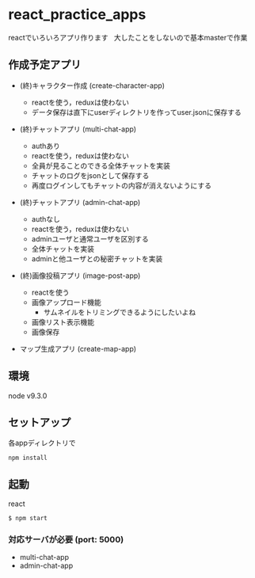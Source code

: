 # react_practice_apps
reactでいろいろアプリ作ります  
大したことをしないので基本masterで作業

## 作成予定アプリ
- (終)キャラクター作成 (create-character-app)  
  - reactを使う，reduxは使わない
  - データ保存は直下にuserディレクトリを作ってuser.jsonに保存する

- (終)チャットアプリ (multi-chat-app)  
  - authあり
  - reactを使う，reduxは使わない 
  - 全員が見ることのできる全体チャットを実装
  - チャットのログをjsonとして保存する
  - 再度ログインしてもチャットの内容が消えないようにする

- (終)チャットアプリ (admin-chat-app)
  - authなし
  - reactを使う，reduxは使わない 
  - adminユーザと通常ユーザを区別する
  - 全体チャットを実装
  - adminと他ユーザとの秘密チャットを実装

- (終)画像投稿アプリ (image-post-app)
  - reactを使う
  - 画像アップロード機能
    - サムネイルをトリミングできるようにしたいよね
  - 画像リスト表示機能
  - 画像保存

- マップ生成アプリ (create-map-app)

## 環境
node v9.3.0

## セットアップ
各appディレクトリで
```
npm install
```

## 起動
react
```
$ npm start
```

### 対応サーバが必要 (port: 5000)
- multi-chat-app
- admin-chat-app
